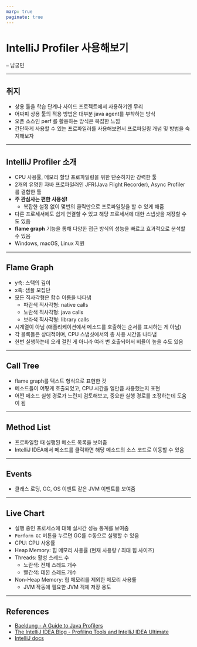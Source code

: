 ```yaml
---
marp: true
paginate: true
---
```


# IntelliJ Profiler 사용해보기

⎯ 남궁민

---

## 취지

- 상용 툴을 학습 단계나 사이드 프로젝트에서 사용하기엔 무리
- 어짜피 상용 툴의 적용 방법은 대부분 java agent를 부착하는 방식
- 오픈 소스인 perf 를 활용하는 방식은 복잡한 느낌
- 간단하게 사용할 수 있는 프로파일러를 사용해보면서 프로파일링 개념 및 방법을 숙지해보자

---

## IntelliJ Profiler 소개

- CPU 사용률, 메모리 할당 프로파일링을 위한 단순하지만 강력한 툴
- 2개의 유명한 자바 프로파일러인 JFR(Java Flight Recorder), Async Profiler 를 결합한 툴
- **주 관심사는 편한 사용성!**
  - 복잡한 설정 없이 몇번의 클릭만으로 프로파일링을 할 수 있게 해줌
- 다른 프로세서에도 쉽게 연결할 수 있고 해당 프로세서에 대한 스냅샷을 저장할 수도 있음
- **flame graph** 기능을 통해 다양한 접근 방식의 성능을 빠르고 효과적으로 분석할 수 있음
- Windows, macOS, Linux 지원

---

## Flame Graph

- y축: 스택의 깊이
- x축: 샘플 모집단
- 모든 직사각형은 함수 이름을 나타냄
  - 파란색 직사각형: native calls
  - 노란색 직사각형: java calls
  - 보라색 직사각형: library calls
- 시계열이 아님 (애플리케이션에서 메소드를 호출하는 순서를 표시하는 게 아님)
- 각 블록들은 상대적이며, CPU 스냅샷에서의 총 사용 시간을 나타냄
- 한번 실행하는데 오래 걸린 게 아니라 여러 번 호출되어서 비율이 높을 수도 있음

---

## Call Tree

- flame graph를 텍스트 형식으로 표현한 것
- 메소드들이 어떻게 호출되었고, CPU 시간을 얼만큼 사용했는지 표현
- 어떤 메소드 실행 경로가 느린지 검토해보고, 중요한 실행 경로를 조정하는데 도움이 됨

---

## Method List

- 프로파일할 때 실행된 메소드 목록을 보여줌
- IntelliJ IDEA에서 메소드를 클릭하면 해당 메소드의 소스 코드로 이동할 수 있음

---

## Events

- 클래스 로딩, GC, OS 이벤트 같은 JVM 이벤트를 보여줌

---

## Live Chart

- 실행 중인 프로세스에 대해 실시간 성능 통계를 보여줌
- `Perform GC` 버튼을 누르면 GC를 수동으로 실행할 수 있음
- CPU: CPU 사용률
- Heap Memory: 힙 메모리 사용률 (현재 사용량 / 최대 힙 사이즈)
- Threads: 활성 스레드 수
  - 노란색: 전체 스레드 개수
  - 빨간색: 데몬 스레드 개수
- Non-Heap Memory: 힙 메모리를 제외한 메모리 사용률
  - JVM 작동에 필요한 JVM 객체 저장 용도

---

## References

- [Baeldung - A Guide to Java Profilers](https://www.baeldung.com/java-profilers)
- [The IntelliJ IDEA Blog - Profiling Tools and IntelliJ IDEA Ultimate](https://blog.jetbrains.com/idea/2020/03/profiling-tools-and-intellij-idea-ultimate/)
- [IntelliJ docs](https://www.jetbrains.com/help/idea/profiler-intro.html)
